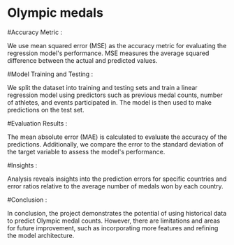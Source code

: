 # Olympic medals
#Accuracy Metric :

We use mean squared error (MSE) as the accuracy metric for evaluating the regression model's performance. MSE measures the average squared difference between the actual and predicted values.

#Model Training and Testing :

We split the dataset into training and testing sets and train a linear regression model using predictors such as previous medal counts, number of athletes, and events participated in. The model is then used to make predictions on the test set.

#Evaluation Results :

The mean absolute error (MAE) is calculated to evaluate the accuracy of the predictions. Additionally, we compare the error to the standard deviation of the target variable to assess the model's performance.

#Insights :

Analysis reveals insights into the prediction errors for specific countries and error ratios relative to the average number of medals won by each country.

#Conclusion :

In conclusion, the project demonstrates the potential of using historical data to predict Olympic medal counts. However, there are limitations and areas for future improvement, such as incorporating more features and refining the model architecture.
